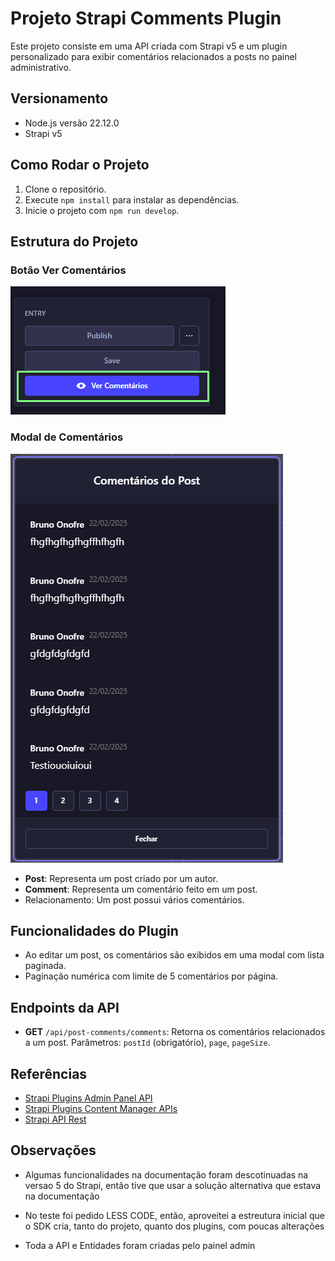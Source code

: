 # Projeto Strapi Comments Plugin

Este projeto consiste em uma API criada com Strapi v5 e um plugin personalizado para exibir comentários relacionados a posts no painel administrativo.

## Versionamento

- Node.js versão 22.12.0
- Strapi v5

## Como Rodar o Projeto

1. Clone o repositório.
2. Execute `npm install` para instalar as dependências.
3. Inicie o projeto com `npm run develop`.

## Estrutura do Projeto

### Botão Ver Comentários
![Botão Ver Comentários](./assets/btn.png)

### Modal de Comentários
![Modal de Comentários](./assets/dialog.png)


- **Post**: Representa um post criado por um autor.
- **Comment**: Representa um comentário feito em um post.
- Relacionamento: Um post possui vários comentários.

## Funcionalidades do Plugin

- Ao editar um post, os comentários são exibidos em uma modal com lista paginada.
- Paginação numérica com limite de 5 comentários por página.

## Endpoints da API

- **GET** `/api/post-comments/comments`: Retorna os comentários relacionados a um post. Parâmetros: `postId` (obrigatório), `page`, `pageSize`.

## Referências

- [Strapi Plugins Admin Panel API](https://docs.strapi.io/dev-docs/plugins/admin-panel-api)
- [Strapi Plugins Content Manager APIs](https://docs.strapi.io/dev-docs/plugins/content-manager-apis)
- [Strapi API Rest](https://docs.strapi.io/dev-docs/api/rest)

## Observações
- Algumas funcionalidades na documentação foram descotinuadas na versao 5 do Strapi, então tive que usar a solução alternativa que estava na documentação

- No teste foi pedido LESS CODE, então, aproveitei a estreutura inicial que o SDK cria, tanto do projeto, quanto dos plugins, com poucas alterações

- Toda a API e Entidades foram criadas pelo painel admin
